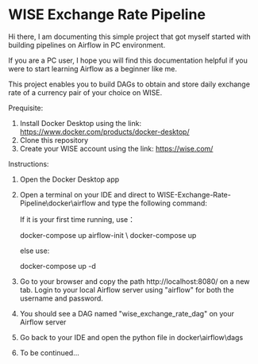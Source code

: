 # WISE Exchange Rate Pipeline

Hi there, I am documenting this simple project that got myself started with building pipelines on Airflow in PC environment.

If you are a PC user, I hope you will find this documentation helpful if you were to start learning Airflow as a beginner like me. 

This project enables you to build DAGs to obtain and store daily exchange rate of a currency pair of your choice on WISE.

Prequisite:
1. Install Docker Desktop using the link: https://www.docker.com/products/docker-desktop/
2. Clone this repository
3. Create your WISE account using the link: https://wise.com/


Instructions:
1. Open the Docker Desktop app

2. Open a terminal on your IDE and direct to WISE-Exchange-Rate-Pipeline\docker\airflow and type the following command:

    If it is your first time running, use： 

    docker-compose up airflow-init \\
    docker-compose up

    else use:

    docker-compose up -d

2. Go to your browser and copy the path http://localhost:8080/ on a new tab. Login to your local Airflow server using "airflow" for both the username and password.

3. You should see a DAG named "wise_exchange_rate_dag" on your Airflow server

4. Go back to your IDE and open the python file in docker\airflow\dags

5. To be continued...

